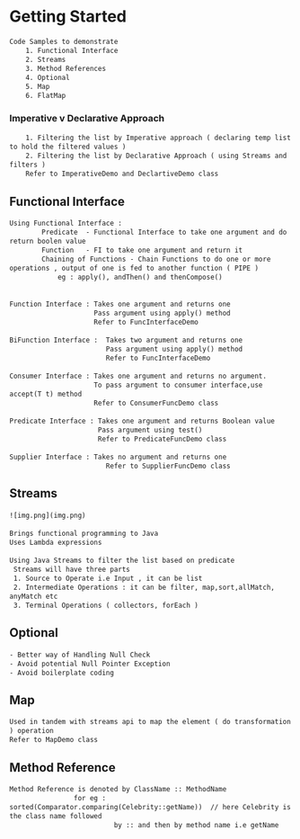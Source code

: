 # Getting Started

    Code Samples to demonstrate
        1. Functional Interface
        2. Streams
        3. Method References
        4. Optional 
        5. Map
        6. FlatMap

### Imperative v Declarative Approach

	    1. Filtering the list by Imperative approach ( declaring temp list to hold the filtered values )
        2. Filtering the list by Declarative Approach ( using Streams and filters )
        Refer to ImperativeDemo and DeclartiveDemo class

## Functional Interface

    Using Functional Interface :
            Predicate  - Functional Interface to take one argument and do return boolen value
            Function   - FI to take one argument and return it
            Chaining of Functions - Chain Functions to do one or more operations , output of one is fed to another function ( PIPE )
                eg : apply(), andThen() and thenCompose()
                
    
    Function Interface : Takes one argument and returns one
                         Pass argument using apply() method
                         Refer to FuncInterfaceDemo

    BiFunction Interface :  Takes two argument and returns one 
                            Pass argument using apply() method
                            Refer to FuncInterfaceDemo

    Consumer Interface : Takes one argument and returns no argument. 
                         To pass argument to consumer interface,use accept(T t) method
                         Refer to ConsumerFuncDemo class
    
    Predicate Interface : Takes one argument and returns Boolean value
                          Pass argument using test()
                          Refer to PredicateFuncDemo class
    
    Supplier Interface : Takes no argument and returns one
                            Refer to SupplierFuncDemo class

## Streams 

    ![img.png](img.png)
    
    Brings functional programming to Java
    Uses Lambda expressions

    Using Java Streams to filter the list based on predicate
     Streams will have three parts
     1. Source to Operate i.e Input , it can be list
     2. Intermediate Operations : it can be filter, map,sort,allMatch, anyMatch etc
     3. Terminal Operations ( collectors, forEach )

## Optional

    - Better way of Handling Null Check
    - Avoid potential Null Pointer Exception
    - Avoid boilerplate coding

## Map
    Used in tandem with streams api to map the element ( do transformation ) operation
    Refer to MapDemo class 


## Method Reference

    Method Reference is denoted by ClassName :: MethodName
                    for eg :  sorted(Comparator.comparing(Celebrity::getName))  // here Celebrity is the class name followed
                              by :: and then by method name i.e getName
